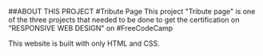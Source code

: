 ##ABOUT THIS PROJECT
#Tribute Page
This project "Tribute page" is one of the three projects that needed to be done to get the certification on "RESPONSIVE WEB DESIGN" on #FreeCodeCamp

This website is built with only HTML and CSS.